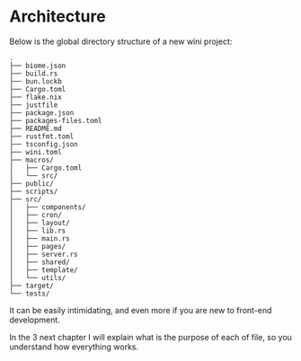 # Architecture

Below is the global directory structure of a new wini project:

```
.
├── biome.json             
├── build.rs
├── bun.lockb
├── Cargo.toml
├── flake.nix
├── justfile
├── package.json
├── packages-files.toml
├── README.md
├── rustfmt.toml
├── tsconfig.json
├── wini.toml
├── macros/
│   ├── Cargo.toml
│   └── src/
├── public/
├── scripts/
├── src/
│   ├── components/
│   ├── cron/
│   ├── layout/
│   ├── lib.rs
│   ├── main.rs
│   ├── pages/
│   ├── server.rs
│   ├── shared/
│   ├── template/
│   └── utils/
├── target/
└── tests/
```

It can be easily intimidating, and even more if you are new to front-end development.

In the 3 next chapter I will explain what is the purpose of each of file, so you understand how everything works.
